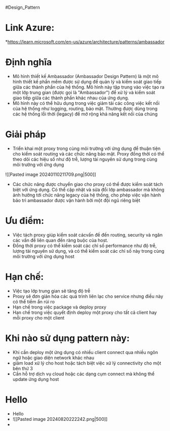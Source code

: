 #Design_Pattern 

# Link Azure:
*https://learn.microsoft.com/en-us/azure/architecture/patterns/ambassador

# Định nghĩa
- Mô hình thiết kế Ambassador (Ambassador Design Pattern) là một mô hình thiết kế phần mềm được sử dụng để quản lý và kiểm soát giao tiếp giữa các thành phần của hệ thống. Mô hình này tập trung vào việc tạo ra một lớp trung gian (được gọi là "Ambassador") để xử lý và kiểm soát giao tiếp giữa các thành phần khác nhau của ứng dụng.
- Mô hình này có thể hữu dụng trong việc giảm tải các công việc kết nối của hệ thống như logging, routing, bảo mật. Thường được dùng trong các hệ thống lỗi thời (legacy) để mở rộng khả năng kết nối của chúng

# Giải pháp
- Triển khai một proxy trong cùng môi trường với ứng dụng để thuận tiện cho kiểm soát routing và các chức năng bảo mật. Proxy đồng thời có thể theo dõi các hiệu số như độ trễ, lượng tài nguyên sử dụng trong cùng môi trường với ứng dụng

![[Pasted image 20240110211709.png|500]]

- Các chức năng được chuyển giao cho proxy có thể được kiểm soát tách biệt với ứng dụng. Có thể cập nhật và sửa đổi lớp ambassador mà không ảnh hưởng tới chức năng legacy của hệ thống, cho phép việc vận hành bảo trì ambassador được vận hành bởi một đội ngũ riêng biệt

# Ưu điểm:
- Việc tách proxy giúp kiểm soát cácvấn đề đến routing, security và ngăn các vấn đề liên quan đến ràng buộc của host.
- Đồng thời proxy có thể kiểm soát các chỉ số performance như độ trễ, lượng tài nguyên sử dụng, và có thể kiểm soát các chỉ số này trong cùng môi trường với ứng dụng host

# Hạn chế:
- Việc tạo lớp trung gian sẽ tăng độ trễ
- Proxy sẽ đơn giản hóa các quá trình liên lạc cho service nhưng điều này có thể tiềm ẩn rủi ro
- Hạn chế trong việc package và deploy proxy
- Hạn chế trong việc quyết định deploy một proxy cho tất cả client hay mỗi proxy cho một client

# Khi nào sử dụng pattern này:
- Khi cần deploy một ứng dụng có nhiều client connect qua nhiều ngôn ngữ hoặc giao diện network khác nhau
- giảm load xử lý cho host hoặc tách biệt việc xử lý connectivity cho một bên thứ 3
- Cần hỗ trợ dịch vụ cloud hoặc các dạng cụm connect mà không thể update ứng dụng host

# Hello
- Hello
- ![[Pasted image 20240820222242.png|500]]
- 